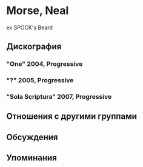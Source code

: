 # Morse, Neal

ex SPOCK's Beard

## Дискография

### "One" 2004, Progressive



### "?" 2005, Progressive



### "Sola Scriptura" 2007, Progressive




## Отношения с другими группами


## Обсуждения


## Упоминания

